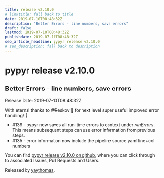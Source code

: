 ```yaml
---
title: release v2.10.0
# linktitle: fall back to title
date: 2019-07-10T08:48:32Z
description: "Better Errors - line numbers, save errors"
draft: false
lastmod: 2019-07-10T08:48:32Z
publishdate: 2019-07-10T08:48:32Z
seo_article_headline: pypyr release v2.10.0
# seo_description: fall back to description
---
```

# pypyr release v2.10.0
## Better Errors - line numbers, save errors
Release Date: 2019-07-10T08:48:32Z

With eternal thanks to @Reskov 🎉 for next level super useful improved error handling! 🙇 
 
- #139 - pypyr now saves all run-time errors to context under *runErrors*. This means subsequent steps can use error information from previous steps.
- #135 - error information now include the pipeline source yaml line+col numbers

You can find [pypyr release v2.10.0 on github](https://github.com/pypyr/pypyr/releases/tag/v2.10.0), where you can 
click through to associated Issues, Pull Requests and Users.

Released by [yaythomas](https://github.com/yaythomas).

